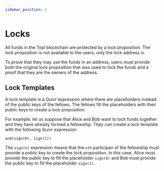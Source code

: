 ```yaml
---
sidebar_position: 2
---
```


# Locks

All funds in the Topl blockchain are protected by a lock proposition. The lock
proposition is not available to the users, only the lock address is.

To prove that they may use the funds in an address, users must provide both
the original lock proposition that was used to lock the funds and a proof that
they are the owners of the address.


## Lock Templates

A lock template is a Quivr expression where there are placeholders instead
of the public keys of the fellows. The fellows fill the placeholders with
their public keys to create a lock proposition.

For example, let us suppose that Alice and Bob want to lock funds together
and they have already formed a fellowship. They can create a lock template
with the following Quivr expression:

```
and(sign(0), sign(1))
```

The `sign(n)` expression means that the `nth` participan of the fellowship
must provide a public key to create the lock proposition. In this case,
Alice must provide the public key to fill the placeholder `sign(0)` and Bob must
provide the public key to fill the placeholder `sign(1)`.